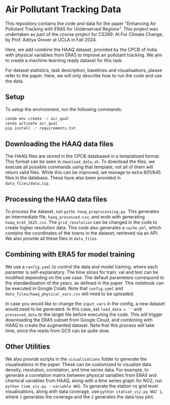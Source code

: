 # Air Pollutant Tracking Data
This repository contains the code and data for the paper "Enhancing Air Pollutant Tracking with ERA5 for Underserved Regions". This project was undertaken as part of the course project for CS269: AI For Climate Change, by Prof. Aditya Grover at UCLA in Fall 2024.

Here, we add combine the HAAQ dataset, provided by the CPCB of India with physical variables from ERA5 to improve air pollutant tracking. We aim to create a machine-learning ready dataset for this task.

For dataset statistics, task description, baselines and visualisations, please refer to the paper. Here, we will only describe how to run the code and use the data.

## Setup
To setup the environment, run the following commands:
```bash
conda env create -n air_qual
conda activate air_qual
pip install -r requirements.txt
```

## Downloading the HAAQ data files
The HAAQ files are stored in the CPCB databased in a templatised format. This format can be seen in ```download_data.sh```. To download the files, we execute all possible commands using that template; not all of them will return valid files. While this can be improved, we manage to extra 601/645 files in the database. These have also been provided in ```data_files/data.zip```.
## Processing the HAAQ data files
To process the dataset, run ```pytho haaq_preprocessing.py```. This generates an intermediate file, ```haaq_processed.csv```, and ends with generating ```haaq_era5_5625.csv```. The ```grid_resolution``` can be changed in the code to create higher resolution data. This code also generates a ```cache.pkl```, which contains the coordinates of the towns in the dataset, retrieved via an API. We also provide all these files in ```data_files```.
## Combining with ERA5 for model training
We use a ```config.yaml``` to control the data and model training, where each paramter is self-explanatory. The time slices for train, val and test can be modified depending on the use case. The default parameters correspond to the standardisation of the years, as defined in the paper. This notebook can be executed in Google Colab. Note that ```config.yaml``` and ```data_files/haaq_physical_vars.csv``` will need to be uploaded.

In case you would like to change the ```input_vars``` in the config, a new dataset would need to be generated. In this case, set ```load_data = ''``` and ```processed_data``` to the target file before executing the code. This will trigger downloading the ERA5 subset from Google Cloud, and combining with HAAQ to create the augmented dataset. Note that this process will take time, since the reads from GCS can be quite slow.

## Other Utilities
We also provide scripts in the ```visualisations``` folder to generate the visualisations in the paper. These can be customized to visualize data density, resolution, correlation, and time series data. For example, to generate a correlation matrix between physical variables from ERA5 and chemical variables from HAAQ, along with a time series graph for NO2, run ```python time_viz.py --variable NO2```. To generate the station vs grid level visualisations, along with data coverage, use ```python station_viz.py NO2 1```, where ```1``` generates the coverage and the ```2``` generates the data loss plot.
